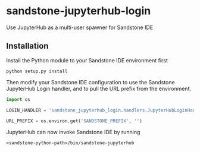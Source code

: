 # sandstone-jupyterhub-login
Use JupyterHub as a multi-user spawner for Sandstone IDE

## Installation
Install the Python module to your Sandstone IDE environment first
```
python setup.py install
```

Then modify your Sandstone IDE configuration to use the Sandstone JupyterHub Login handler, and to pull the URL prefix from the environment.
```python
import os

LOGIN_HANDLER = 'sandstone_jupyterhub_login.handlers.JupyterHubLoginHandler'

URL_PREFIX = os.environ.get('SANDSTONE_PREFIX', '')
```

JupyterHub can now invoke Sandstone IDE by running
```
<sandstone-python-path>/bin/sandstone-jupyterhub
```
